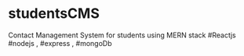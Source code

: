 # studentsCMS
Contact Management System for students using MERN stack #Reactjs #nodejs , #express , #mongoDb
